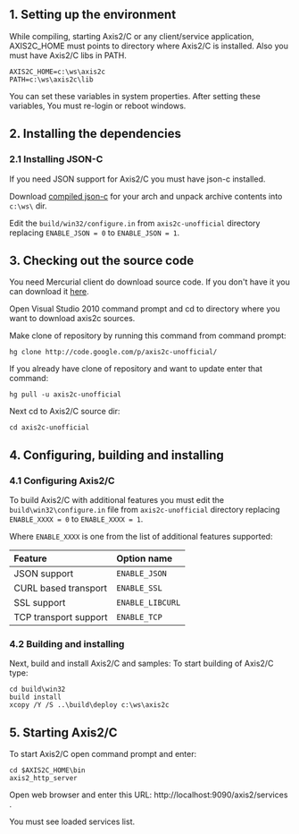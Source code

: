 ## 1. Setting up the environment ##

While compiling, starting Axis2/C or any client/service application, AXIS2C\_HOME must points to directory where Axis2/C is installed. Also you must have Axis2/C libs in PATH.

```
AXIS2C_HOME=c:\ws\axis2c
PATH=c:\ws\axis2c\lib
```

You can set these variables in system properties. After setting these variables, You must re-login or reboot windows.


## 2. Installing the dependencies ##

### 2.1 Installing JSON-C ###

If you need JSON support for Axis2/C you must have json-c installed.

Download [compiled json-c](https://code.google.com/p/axis2c-unofficial/downloads/list?&q=json-c) for your arch and unpack archive contents into `c:\ws\` dir.

Edit the `build/win32/configure.in` from `axis2c-unofficial` directory replacing `ENABLE_JSON = 0` to `ENABLE_JSON = 1`.


## 3. Checking out the source code ##

You need Mercurial client do download source code. If you don't have it you can download it [here](http://tortoisehg.bitbucket.org/download/index.html).

Open Visual Studio 2010 command prompt and cd to directory where you want to download axis2c sources.

Make clone of repository by running this command from command prompt:
```
hg clone http://code.google.com/p/axis2c-unofficial/ 
```

If you already have clone of repository and want to update enter that command:
```
hg pull -u axis2c-unofficial
```

Next cd to Axis2/C source dir:
```
cd axis2c-unofficial
```

## 4. Configuring, building and installing ##

### 4.1 Configuring Axis2/C ###

To build Axis2/C with additional features you must edit the `build\win32\configure.in` file from `axis2c-unofficial` directory replacing `ENABLE_XXXX = 0` to `ENABLE_XXXX = 1`.

Where `ENABLE_XXXX` is one from the list of additional features supported:

| **Feature**                | **Option name**               |
|:---------------------------|:------------------------------|
| JSON support               | `ENABLE_JSON`                 |
| CURL based transport       | `ENABLE_SSL`                  |
| SSL support                | `ENABLE_LIBCURL`              |
| TCP transport support      | `ENABLE_TCP`                  |


### 4.2 Building and installing ###

Next, build and install Axis2/C and samples:
To start building of Axis2/C type:
```
cd build\win32
build install
xcopy /Y /S ..\build\deploy c:\ws\axis2c
```

## 5. Starting Axis2/C ##

To start Axis2/C open command prompt and enter:

```
cd $AXIS2C_HOME\bin
axis2_http_server
```

Open web browser and enter this URL: http://localhost:9090/axis2/services .

You must see loaded services list.